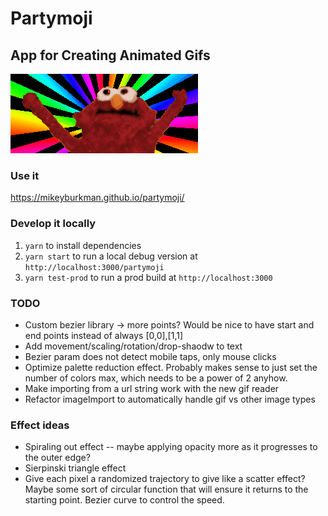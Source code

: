 # Partymoji

## App for Creating Animated Gifs

![Hello-Rainbox](./hellmo-rainbow.gif 'Hellmo Rainbow')

### Use it

https://mikeyburkman.github.io/partymoji/

### Develop it locally

1. `yarn` to install dependencies
2. `yarn start` to run a local debug version at `http://localhost:3000/partymoji`
3. `yarn test-prod` to run a prod build at `http://localhost:3000`

### TODO

- Custom bezier library -> more points? Would be nice to have start and end points instead of always [0,0],[1,1]
- Add movement/scaling/rotation/drop-shaodw to text
- Bezier param does not detect mobile taps, only mouse clicks
- Optimize palette reduction effect. Probably makes sense to just set the number of colors max, which needs to be a power of 2 anyhow.
- Make importing from a url string work with the new gif reader
- Refactor imageImport to automatically handle gif vs other image types

### Effect ideas

- Spiraling out effect -- maybe applying opacity more as it progresses to the outer edge?
- Sierpinski triangle effect
- Give each pixel a randomized trajectory to give like a scatter effect? Maybe some sort of circular function that will ensure it returns to the starting point. Bezier curve to control the speed.
